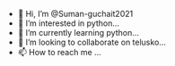 - 👋 Hi, I’m @Suman-guchait2021
- 👀 I’m interested in python...
- 🌱 I’m currently learning python...
- 💞️ I’m looking to collaborate on telusko...
- 📫 How to reach me ...

<!---
Suman-guchait2021/Suman-guchait2021 is a ✨ special ✨ repository because its `README.md` (this file) appears on your GitHub profile.
You can click the Preview link to take a look at your changes.
--->
